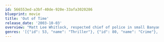 ```yaml
---
id: 566553ed-a3bf-40de-920e-33afa3020286
blueprint: movie
title: 'Out of Time'
release_date: '2003-10-03'
overview: "Matt Lee Whitlock, respected chief of police in small Banyan Key, Florida, must solve a vicious double homicide before he himself falls under suspicion. Matt Lee has to stay a few steps ahead of his own police force and everyone he's trusted in order to find out the truth."
genres: '[{"id": 53, "name": "Thriller"}, {"id": 80, "name": "Crime"}, {"id": 18, "name": "Drama"}]'
---
```

